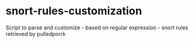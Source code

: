 # snort-rules-customization
Script to parse and customize - based on regular expression - snort rules retrieved by pulledporrk
